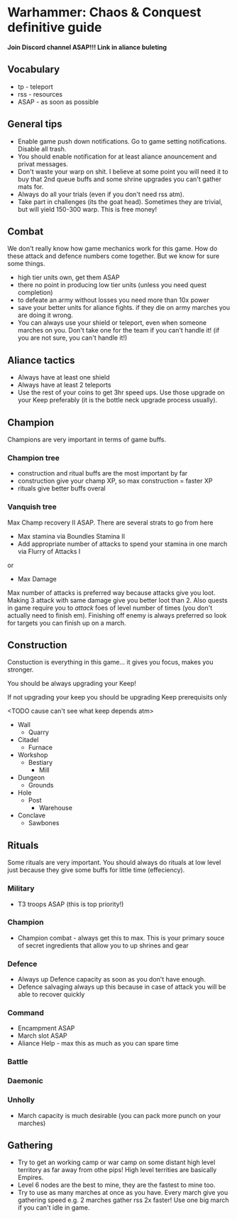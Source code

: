# Warhammer: Chaos &amp; Conquest definitive guide
__Join Discord channel ASAP!!! Link in aliance buleting__

## Vocabulary
* tp - teleport
* rss - resources
* ASAP - as soon as possible

## General tips

* Enable game push down notifications. Go to game setting notifications. Disable all trash.
* You should enable notification for at least aliance anouncement and privat messages.
* Don't waste your warp on shit. I believe at some point you will need it to buy that 2nd queue buffs and some shrine upgrades you can't gather mats for.
* Always do all your trials (even if you don't need rss atm).
* Take part in challenges (its the goat head). Sometimes they are trivial, but will yield 150-300 warp. This is free money!

## Combat
We don't really know how game mechanics work for this game. How do these attack and defence numbers come together.
But we know for sure some things.
* high tier units own, get them ASAP
* there no point in producing low tier units (unless you need quest completion)
* to defeate an army without losses you need more than 10x power
* save your better units for aliance fights. if they die on army marches you are doing it wrong.
* You can always use your shield or teleport, even when someone marches on you. Don't take one for the team if you can't handle it! (if you are not sure, you can't handle it!)

## Aliance tactics
* Always have at least one shield
* Always have at least 2 teleports
* Use the rest of your coins to get 3hr speed ups. Use those upgrade on your Keep preferably (it is the bottle neck upgrade process usually).

## Champion
Champions are very important in terms of game buffs.
### Champion tree
* construction and ritual buffs are the most important by far
* construction give your champ XP, so max construction = faster XP
* rituals give better buffs overal
### Vanquish tree
Max Champ recovery II ASAP. There are several strats to go from here
* Max stamina via Boundles Stamina II
* Add appropriate number of attacks to spend your stamina in one march via Flurry of Attacks I

or

* Max Damage

Max number of attacks is preferred way because attacks give you loot. Making 3 attack with same damage give you better loot than 2.
Also quests in game require you to *attack* foes of level number of times (you don't actually need to finish em).
Finishing off enemy is always preferred so look for targets you can finish up on a march.

## Construction
Constuction is everything in this game... it gives you focus, makes you stronger.

You should be always upgrading your Keep!

If not upgrading your keep you should be upgrading Keep prerequisits only

<TODO cause can't see what keep depends atm>
* Wall
  * Quarry
* Citadel
  * Furnace
* Workshop
  * Bestiary
    * Mill
* Dungeon
  * Grounds
* Hole
  * Post
    * Warehouse
* Conclave
  * Sawbones

## Rituals
Some rituals are very important. You should always do rituals at low level just because they give some buffs for little time (effeciency).
### Military
* T3 troops ASAP (this is top priority!)
### Champion
* Champion combat - always get this to max. This is your primary souce of secret ingredients that allow you to up shrines and gear
### Defence
* Always up Defence capacity as soon as you don't have enough.
* Defence salvaging always up this because in case of attack you will be able to recover quickly
### Command
* Encampment ASAP
* March slot ASAP
* Aliance Help - max this as much as you can spare time
### Battle
### Daemonic
### Unholly
* March capacity is much desirable (you can pack more punch on your marches)

## Gathering
* Try to get an working camp or war camp on some distant high level territory as far away from othe pips!
High level territies are basically Empires.
* Level 6 nodes are the best to mine, they are the fastest to mine too.
* Try to use as many marches at once as you have. Every march give you gathering speed e.g. 2 marches gather rss 2x faster!
Use one big march if you can't idle in game.
